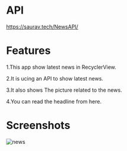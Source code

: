 # API 
https://saurav.tech/NewsAPI/

# Features
1.This app show latest news in RecyclerView.

2.It is ucing an API to show latest news.

3.It also shows The picture related to the news.

4.You can read the headline from here.

# Screenshots
![news](https://user-images.githubusercontent.com/87073046/228000419-c7b18020-2007-44c7-9721-c9be6585218d.jpg)

